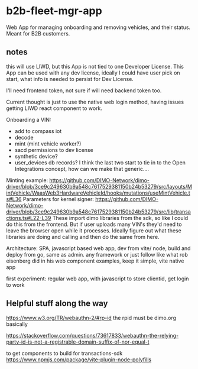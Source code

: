 # b2b-fleet-mgr-app
Web App for managing onboarding and removing vehicles, and their status. Meant for B2B customers.

## notes
this will use LIWD, but this App is not tied to one Developer License.
This App can be used with any dev license, ideally I could have user pick on start,
what info is needed to persist for Dev License.

I'll need frontend token, not sure if will need backend token too. 

Current thought is just to use the native web login method, having issues getting LIWD react component to work.

Onboarding a VIN:
- add to compass iot
- decode
- mint (mint vehicle worker?)
- sacd permissions to dev license
- synthetic device? 
- user_devices db records?
I think the last two start to tie in to the Open Integrations concept, how can we make that generic....

Minting example: https://github.com/DIMO-Network/dimo-driver/blob/3ce9c249630b9a548c7617529381150b24b53279/src/layouts/MintVehicle/WaasWeb3HardwareVehicleId/hooks/mutations/useMintVehicle.ts#L36
Parameters for kernel signer: https://github.com/DIMO-Network/dimo-driver/blob/3ce9c249630b9a548c7617529381150b24b53279/src/lib/transactions.ts#L22-L39
These import dimo libraries from the sdk, so like I could do this from the frontend.
But if user uploads many VIN's they'd need to leave the browser open while it processes. 
Ideally figure out what these libraries are doing and calling and then do the same from here. 

Architecture:
SPA, javascript based web app, dev from vite/ node, build and deploy from go, same as admin.
any framework or just follow like what rob eisenberg did in his web component examples, keep it simple, vite native app

first experiment:
regular web app, with javascript to store clientid, get login to work

## Helpful stuff along the way
https://www.w3.org/TR/webauthn-2/#rp-id
the rpid must be dimo.org basically

https://stackoverflow.com/questions/73617833/webauthn-the-relying-party-id-is-not-a-registrable-domain-suffix-of-nor-equal-t

to get components to build for transactions-sdk
https://www.npmjs.com/package/vite-plugin-node-polyfills





